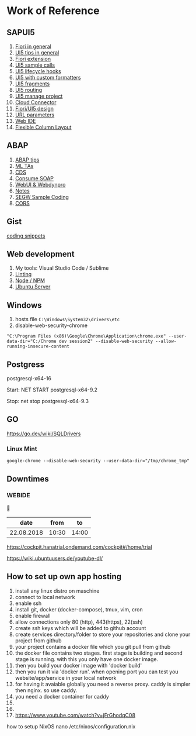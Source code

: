 

# Work of Reference
## SAPUI5
1. [Fiori in general](./fiori.md)
2. [UI5 tips in general](./ui5_development.md)
3. [Fiori extension](./extension.md)
4. [UI5 sample calls](./ui5-calls.md)
5. [UI5 lifecycle hooks](./lifecycle-hooks.md)
6. [UI5 with custom formatters](./custom-formatters.md)
7. [UI5 fragments](./split-view2frags.md)
8. [UI5 routing](./routing.md)
9. [UI5 manage project](./ui5manage.md)
10. [Cloud Connector](./cc.md)
11. [Fiori/UI5 design](./design.md)
12. [URL parameters](./url.md)
13. [Web IDE](./webide.md)
14. [Flexible Column Layout](./fcl.md)

## ABAP
1. [ABAP tips](./abap_tips.md)
2. [ML TAs](./ml.md)
3. [CDS](./cds.md)
4. [Consume SOAP](./consume_soap.md)
5. [WebUI & Webdynpro](./webdynpro.md)
6. [Notes](./notes.md)
7. [SEGW Sample Coding](./segw.md)
8. [CORS](./cors.md)

## Gist
[coding snippets](https://gist.github.com/hdrpknc)
## Web development
1. My tools: Visual Studio Code / Sublime
2. [Linting](./linting.md)
3. [Node / NPM](./npm.md)
4. [Ubuntu Server](./do.md)
## Windows
1. hosts file ```C:\Windows\System32\drivers\etc```
2. disable-web-security-chrome 
```
"C:\Program Files (x86)\Google\Chrome\Application\chrome.exe" --user-data-dir="C:/Chrome dev session2" --disable-web-security --allow-running-insecure-content
```
## Postgress 

postgresql-x64-16

Start: NET START postgresql-x64-9.2

Stop: net stop postgresql-x64-9.3

## GO

https://go.dev/wiki/SQLDrivers 

### Linux Mint
```
google-chrome --disable-web-security --user-data-dir="/tmp/chrome_tmp"
```
## Downtimes
### WEBIDE          

:anger:

| date | from | to |
|------|------|----|
| 22.08.2018    | 10:30    | 14:00  |

 https://cockpit.hanatrial.ondemand.com/cockpit#/home/trial  
 
 https://wiki.ubuntuusers.de/youtube-dl/


 ## How to set up own app hosting
 1. install any linux distro on maschine
 2. connect to local network
 3. enable ssh
 4. install git, docker (docker-compose), tmux, vim, cron
 5. enable firewall
 6. allow connections only 80 (http), 443(https), 22(ssh) 
 8. create ssh keys which will be added to github account
 9. create services directory/folder to store your repositories and clone your project from github
 10. your project contains a docker file which you git pull from github
 11. the docker file contains two stages. first stage is building and second stage is running. with this you only have one docker image. 
 12. then you build your docker image with 'docker build'
 13. then you run it via 'docker run'. when opening port you can test you website/app/service in your local network 
 14. for having it avaiable globally you need a reverse proxy. caddy is simpler then nginx. so use caddy.
 15. you need a docker container for caddy
 16. 
 17. 
 18. https://www.youtube.com/watch?v=jFrGhodqC08

how to setup NixOS
nano /etc/nixos/configuration.nix 
